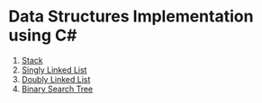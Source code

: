 # Data Structures Implementation using C#

1. [Stack](./stack/stack/Models/StackImpl.cs)
2. [Singly Linked List](./singly_linked_list/singly_linked_list/Models/SinglyLinkedList.cs)
3. [Doubly Linked List](./doubly_linked_list/doubly_linked_list/Models/DoubleLinkedList.cs)
4. [Binary Search Tree](./binary_search_tree/binary_search_tree/Models/BinarySearchTreeExtensions.cs)
